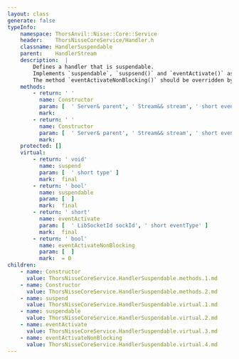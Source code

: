 ```yaml
---
layout: class
generate: false
typeInfo:
    namespace: ThorsAnvil::Nisse::Core::Service
    header:    ThorsNisseCoreService/Handler.h
    classname: HandlerSuspendable
    parent:    HandlerStream
    description:  |
        Defines a handler that is suspendable.
        Implements `suspendable`, `suspsend()` and `eventActivate()` as these all work together to define a class that can be suspended.
        The method `eventActivateNonBlocking()` should be overridden by derived classes to provide functionally.
    methods:
        - return: ' '
          name: Constructor
          param: [  ' Server& parent', ' Stream&& stream', ' short eventType' ]
          mark:  
        - return: ' '
          name: Constructor
          param: [  ' Server& parent', ' Stream&& stream', ' short eventType', ' short firstEvent' ]
          mark:  
    protected: []
    virtual:
        - return: ' void'
          name: suspend
          param: [  ' short type' ]
          mark:  final 
        - return: ' bool'
          name: suspendable
          param: [  ]
          mark:  final
        - return: ' short'
          name: eventActivate
          param: [  ' LibSocketId sockId', ' short eventType' ]
          mark:  final
        - return: ' bool'
          name: eventActivateNonBlocking
          param: [  ]
          mark:  = 0
children:
    - name: Constructor
      value: ThorsNisseCoreService.HandlerSuspendable.methods.1.md
    - name: Constructor
      value: ThorsNisseCoreService.HandlerSuspendable.methods.2.md
    - name: suspend
      value: ThorsNisseCoreService.HandlerSuspendable.virtual.1.md
    - name: suspendable
      value: ThorsNisseCoreService.HandlerSuspendable.virtual.2.md
    - name: eventActivate
      value: ThorsNisseCoreService.HandlerSuspendable.virtual.3.md
    - name: eventActivateNonBlocking
      value: ThorsNisseCoreService.HandlerSuspendable.virtual.4.md
---
```

